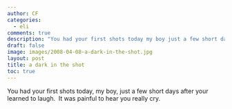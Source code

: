 ```yaml
---
author: CF
categories:
  - eli
comments: true
description: "You had your first shots today my boy just a few short days after your learned to laugh\_ It was pain..."
draft: false
image: images/2008-04-08-a-dark-in-the-shot.jpg
layout: post
title: a dark in the shot
toc: true
---
```

    
You had your first shots today, my boy, just a few short days after your learned to laugh.  It was painful to hear you really cry.    
